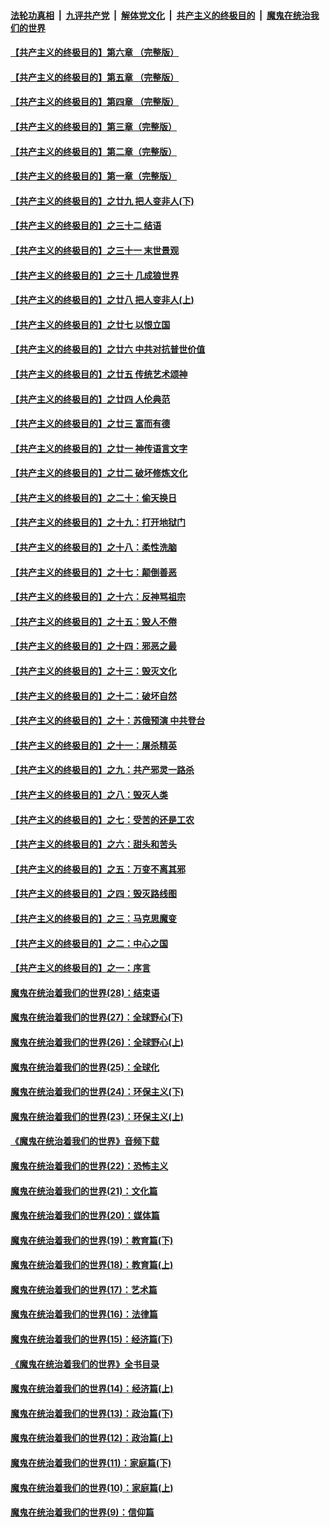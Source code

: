 ####  [法轮功真相](../../../../basic/blob/master/README.md?t=01111213) &nbsp;|&nbsp; [九评共产党](../../../../9ping.md/blob/master/README.md?t=01111213) &nbsp;|&nbsp; [解体党文化](../../../../jtdwh.md/blob/master/README.md?t=01111213)  &nbsp;|&nbsp; [共产主义的终极目的](../../../../gczydzjmd.md/blob/master/README.md?t=01111213) &nbsp;|&nbsp; [魔鬼在统治我们的世界](../../../../mgztzwmdsj.md/blob/master/README.md?t=01111213) 

#### [【共产主义的终极目的】第六章 （完整版）](../pages/nsc422/n11428913.md?t=01111213) 

#### [【共产主义的终极目的】第五章 （完整版）](../pages/nsc422/n11428912.md?t=01111213) 

#### [【共产主义的终极目的】第四章 （完整版）](../pages/nsc422/n11428907.md?t=01111213) 

#### [【共产主义的终极目的】第三章（完整版）](../pages/nsc422/n11428848.md?t=01111213) 

#### [【共产主义的终极目的】第二章（完整版）](../pages/nsc422/n11428831.md?t=01111213) 

#### [【共产主义的终极目的】第一章（完整版）](../pages/nsc422/n11417651.md?t=01111213) 

#### [【共产主义的终极目的】之廿九 把人变非人(下)](../pages/nsc422/n11344140.md?t=01111213) 

#### [【共产主义的终极目的】之三十二 结语](../pages/nsc422/n11360535.md?t=01111213) 

#### [【共产主义的终极目的】之三十一 末世景观](../pages/nsc422/n11351129.md?t=01111213) 

#### [【共产主义的终极目的】之三十 几成狼世界](../pages/nsc422/n11348280.md?t=01111213) 

#### [【共产主义的终极目的】之廿八 把人变非人(上)](../pages/nsc422/n11340492.md?t=01111213) 

#### [【共产主义的终极目的】之廿七 以恨立国](../pages/nsc422/n11336944.md?t=01111213) 

#### [【共产主义的终极目的】之廿六 中共对抗普世价值](../pages/nsc422/n11324785.md?t=01111213) 

#### [【共产主义的终极目的】之廿五 传统艺术颂神](../pages/nsc422/n11296396.md?t=01111213) 

#### [【共产主义的终极目的】之廿四 人伦典范](../pages/nsc422/n11296397.md?t=01111213) 

#### [【共产主义的终极目的】之廿三 富而有德](../pages/nsc422/n11283598.md?t=01111213) 

#### [【共产主义的终极目的】之廿一 神传语言文字](../pages/nsc422/n11263265.md?t=01111213) 

#### [【共产主义的终极目的】之廿二 破坏修炼文化](../pages/nsc422/n11245728.md?t=01111213) 

#### [【共产主义的终极目的】之二十：偷天换日](../pages/nsc422/n11238846.md?t=01111213) 

#### [【共产主义的终极目的】之十九：打开地狱门](../pages/nsc422/n11206376.md?t=01111213) 

#### [【共产主义的终极目的】之十八：柔性洗脑](../pages/nsc422/n11199994.md?t=01111213) 

#### [【共产主义的终极目的】之十七：颠倒善恶](../pages/nsc422/n11179782.md?t=01111213) 

#### [【共产主义的终极目的】之十六：反神骂祖宗](../pages/nsc422/n11166798.md?t=01111213) 

#### [【共产主义的终极目的】之十五：毁人不倦](../pages/nsc422/n11166792.md?t=01111213) 

#### [【共产主义的终极目的】之十四：邪恶之最](../pages/nsc422/n11150249.md?t=01111213) 

#### [【共产主义的终极目的】之十三：毁灭文化](../pages/nsc422/n11135227.md?t=01111213) 

#### [【共产主义的终极目的】之十二：破坏自然](../pages/nsc422/n11135214.md?t=01111213) 

#### [【共产主义的终极目的】之十：苏俄预演 中共登台](../pages/nsc422/n11118424.md?t=01111213) 

#### [【共产主义的终极目的】之十一：屠杀精英](../pages/nsc422/n11118442.md?t=01111213) 

#### [【共产主义的终极目的】之九：共产邪灵一路杀](../pages/nsc422/n11114139.md?t=01111213) 

#### [【共产主义的终极目的】之八：毁灭人类](../pages/nsc422/n11108503.md?t=01111213) 

#### [【共产主义的终极目的】之七：受苦的还是工农](../pages/nsc422/n11101809.md?t=01111213) 

#### [【共产主义的终极目的】之六：甜头和苦头](../pages/nsc422/n11096971.md?t=01111213) 

#### [【共产主义的终极目的】之五：万变不离其邪](../pages/nsc422/n11091285.md?t=01111213) 

#### [【共产主义的终极目的】之四：毁灭路线图](../pages/nsc422/n11086284.md?t=01111213) 

#### [【共产主义的终极目的】之三：马克思魔变](../pages/nsc422/n11061941.md?t=01111213) 

#### [【共产主义的终极目的】之二：中心之国](../pages/nsc422/n11047728.md?t=01111213) 

#### [【共产主义的终极目的】之一：序言](../pages/nsc422/n11086077.md?t=01111213) 

#### [魔鬼在统治着我们的世界(28)：结束语](../pages/nsc422/n10936246.md?t=01111213) 

#### [魔鬼在统治着我们的世界(27)：全球野心(下)](../pages/nsc422/n10928319.md?t=01111213) 

#### [魔鬼在统治着我们的世界(26)：全球野心(上)](../pages/nsc422/n10900318.md?t=01111213) 

#### [魔鬼在统治着我们的世界(25)：全球化](../pages/nsc422/n10788205.md?t=01111213) 

#### [魔鬼在统治着我们的世界(24)：环保主义(下)](../pages/nsc422/n10695307.md?t=01111213) 

#### [魔鬼在统治着我们的世界(23)：环保主义(上)](../pages/nsc422/n10688613.md?t=01111213) 

#### [《魔鬼在统治着我们的世界》音频下载](../pages/nsc422/n10635553.md?t=01111213) 

#### [魔鬼在统治着我们的世界(22)：恐怖主义](../pages/nsc422/n10614727.md?t=01111213) 

#### [魔鬼在统治着我们的世界(21)：文化篇](../pages/nsc422/n10597706.md?t=01111213) 

#### [魔鬼在统治着我们的世界(20)：媒体篇](../pages/nsc422/n10586579.md?t=01111213) 

#### [魔鬼在统治着我们的世界(19)：教育篇(下)](../pages/nsc422/n10564808.md?t=01111213) 

#### [魔鬼在统治着我们的世界(18)：教育篇(上)](../pages/nsc422/n10526970.md?t=01111213) 

#### [魔鬼在统治着我们的世界(17)：艺术篇](../pages/nsc422/n10499093.md?t=01111213) 

#### [魔鬼在统治着我们的世界(16)：法律篇](../pages/nsc422/n10485969.md?t=01111213) 

#### [魔鬼在统治着我们的世界(15)：经济篇(下)](../pages/nsc422/n10469975.md?t=01111213) 

#### [《魔鬼在统治着我们的世界》全书目录](../pages/nsc422/n10464261.md?t=01111213) 

#### [魔鬼在统治着我们的世界(14)：经济篇(上)](../pages/nsc422/n10457370.md?t=01111213) 

#### [魔鬼在统治着我们的世界(13)：政治篇(下)](../pages/nsc422/n10448270.md?t=01111213) 

#### [魔鬼在统治着我们的世界(12)：政治篇(上)](../pages/nsc422/n10444576.md?t=01111213) 

#### [魔鬼在统治着我们的世界(11)：家庭篇(下)](../pages/nsc422/n10440961.md?t=01111213) 

#### [魔鬼在统治着我们的世界(10)：家庭篇(上)](../pages/nsc422/n10435448.md?t=01111213) 

#### [魔鬼在统治着我们的世界(9)：信仰篇](../pages/nsc422/n10432159.md?t=01111213) 

